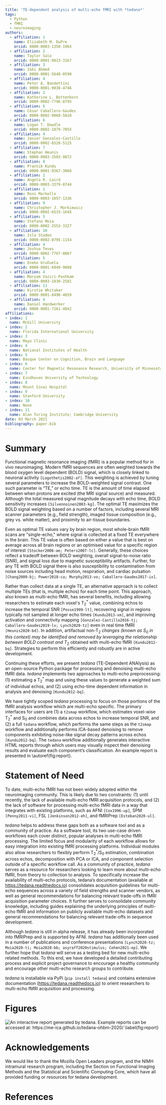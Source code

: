 ```yaml
---
title: 'TE-dependent analysis of multi-echo fMRI with *tedana*'
tags:
  - Python
  - fMRI
  - neuroimaging
authors:
  - affiliation: 1
    name: Elizabeth M. DuPre
    orcid: 0000-0003-1358-196X
  - affiliation: 2
    name: Taylor Salo
    orcid: 0000-0001-9813-3167
  - affiliation: 3
    name: Zaki Ahmed
    orcid: 0000-0001-5648-0590
  - affiliation: 4
    name: Peter A. Bandettini
    orcid: 0000-0001-9038-4746
  - affiliation: 2
    name: Katherine L. Bottenhorn
    orcid: 0000-0002-7796-8795
  - affiliation: 5
    name: César Caballero-Gaudes
    orcid: 0000-0002-9068-5810
  - affiliation: 6
    name: Logan T. Dowdle
    orcid: 0000-0002-1879-705X
  - affiliation: 4
    name: Javier Gonzalez-Castillo
    orcid: 0000-0002-6520-5125
  - affiliation: 7
    name: Stephan Heunis
    orcid: 0000-0003-3503-9872
  - affiliation: 8
    name: Prantik Kundu
    orcid: 0000-0001-9367-3068
  - affiliation: 2
    name: Angela R. Laird
    orcid: 0000-0003-3379-8744
  - affiliation: 1
    name: Ross Markello
    orcid: 0000-0003-1057-1336
  - affiliation: 9
    name: Christopher J. Markiewicz
    orcid: 0000-0002-6533-164X
  - affiliation: 5
    name: Stefano Moia
    orcid: 0000-0002-2553-3327
  - affiliation: 10
    name: Isla Staden
    orcid: 0000-0002-0795-1154
  - affiliation: 4
    name: Joshua Teves
    orcid: 0000-0002-7767-0067
  - affiliation: 5
    name: Eneko Uruñuela
    orcid: 0000-0001-6849-9088
  - affiliation: 4
    name: Maryam Vaziri-Pashkam
    orcid: 0000-0003-1830-2501
  - affiliation: 11
    name: Kirstie Whitaker
    orcid: 0000-0001-8498-4059
  - affiliation: 4
    name: Daniel Handwerker
    orcid: 0000-0001-7261-4042
affiliations:
- index: 1
  name: McGill University
- index: 2
  name: Florida International University
- index: 3
  name: Mayo Clinic
- index: 4
  name: National Institutes of Health
- index: 5
  name: Basque Center on Cognition, Brain and Language
- index: 6
  name: Center for Magnetic Resonance Research, University of Minnesota
- index: 7
  name: Eindhoven University of Technology
- index: 8
  name: Mount Sinai Hospital
- index: 9
  name: Stanford University
- index: 10
  name: None
- index: 11
  name: Alan Turing Institute; Cambridge University
date: 03 March 2021
bibliography: paper.bib
---
```


# Summary

Functional magnetic resonance imaging (fMRI) is a popular method for in vivo neuroimaging. Modern fMRI sequences are often weighted towards the blood oxygen level dependent (BOLD) signal, which is closely linked to neuronal activity `[Logothetis2002-af]`. This weighting is achieved by tuning several parameters to increase the BOLD-weighted signal contrast. One such parameter is “TE,” or echo time. TE is the amount of time elapsed between when protons are excited (the MRI signal source) and measured. Although the total measured signal magnitude decays with echo time, BOLD sensitivity increases `[Silvennoinen2003-kg]`. The optimal TE maximizes the BOLD signal weighting based on a number of factors, including  several MRI scanner parameters (e.g., field strength), imaged tissue composition (e.g., grey vs. white matter), and proximity to air-tissue boundaries.

Even as optimal TE values vary by brain region, most whole-brain fMRI scans are "single-echo," where signal is collected at a fixed TE everywhere in the brain. This TE value is often based on either a value that is best on average across all brain regions or an optimised value for a specific region of interest `[Stocker2006-ae; Peters2007-lc]`. Generally, these choices reflect a tradeoff between BOLD weighting, overall signal-to-noise ratio (SNR), and signal loss due to magnetic susceptibility artifacts. Further, for any TE with BOLD signal there is also susceptibility to contamination from noise sources including head motion, respiration, and cardiac pulsation `[Chang2009-bj; Power2018-ca; Murphy2013-vo; Caballero-Gaudes2017-ix]`.

Rather than collect data at a single TE, an alternative approach is to collect multiple TEs (that is, multiple echos) for each time point. This approach, also known as multi-echo fMRI, has several benefits, including allowing researchers to estimate each voxel's T<sub>2</sub><sup>\*</sup> value, combining echos to increase the temporal SNR `[Posse1999-lt]`, recovering signal in regions typically not sampled at longer echo times `[Kundu2013-xm]`, and improving activation and connectivity mapping `[Gonzalez-Castillo2016-tj; Caballero-Gaudes2019-lv; Lynch2020-tz]` even in real time fMRI `[Heunis2020-bd]`. In addition, artifactual non-T<sub>2</sub><sup>*</sup> changes (known as S<sub>0</sub> in this context) may be identified and removed by leveraging the relationship between BOLD contrast and T<sub>2</sub><sup>*</sup> obtained with multi-echo fMRI `[Kundu2012-bq]`. Strategies to perform this efficiently and robustly are in active development.

Continuing these efforts, we present *tedana* (TE-Dependent ANAlysis) as an open-source Python package for processing and denoising multi-echo fMRI data. *tedana* implements two approaches to multi-echo preprocessing: (1) estimating a T<sub>2</sub><sup>*</sup> map and using these values to generate a weighted sum of individual echos, and  (2) using echo-time dependent information in analysis and denoising `[Kundu2012-bq]`.

We have tightly scoped *tedana* processing to focus on those portions of the fMRI analysis workflow which are multi-echo specific. The primary interfaces for users are (1) a ``t2smap`` workflow, which estimates voxel-wise T<sub>2</sub><sup>*</sup> and S<sub>0</sub> and combines data across echos to increase temporal SNR, and (2) a full ``tedana`` workflow, which performs the same steps as the ``t2smap`` workflow and additionally performs ICA-based denoising to remove components exhibiting noise-like signal decay patterns across echos `[Kundu2012-bq]`. The ``tedana`` workflow additionally generates interactive HTML reports through which users may visually inspect their denoising results and evaluate each component’s classification. An example report is presented in \autoref{fig:report}.

# Statement of Need

To date, multi-echo fMRI has not been widely adopted within the neuroimaging community. This is likely due to two constraints: (1) until recently, the lack of available multi-echo fMRI acquisition protocols, and (2) the lack of software for processing multi-echo fMRI data in a way that integrates with existing platforms, such as AFNI `[Cox1996-up]`, SPM `[Penny2011-vi]`, FSL `[Jenkinson2012-eh]`, and fMRIPrep `[Esteban2020-ul]`.

*tedana* helps to address these gaps both as a software tool and as a community of practice. As a software tool, its two use-case driven workflows each cover distinct, popular analyses in multi-echo fMRI processing. The limited focus and modularity of each workflow allows for easy integration into existing fMRI processing platforms. Individual modules also allow researchers to flexibly perform T<sub>2</sub><sup>*</sup>/S<sub>0</sub> estimation, combination across echos, decomposition with PCA or ICA, and component selection outside of a specific workflow call. As a community of practice, *tedana* serves as a resource for researchers looking to learn more about multi-echo fMRI, from theory to collection to analysis. To specifically increase the availability of multi-echo protocols, tedana’s documentation (available at https://tedana.readthedocs.io) consolidates acquisition guidelines for multi-echo sequences across a variety of field strengths and scanner vendors, as well as general recommendations for balancing relevant trade-offs in fMRI acquisition parameter choices. It further serves to consolidate community knowledge, including guides explaining the underlying principles of multi-echo fMRI and information on publicly available multi-echo datasets and general recommendations for balancing relevant trade-offs in sequence development.

Although *tedana* is still in alpha release, it has already been incorporated into fMRIPrep and is supported by AFNI. *tedana* has additionally been used in a number of publications and conference presentations `[Lynch2020-tz; Moia2020-ti; Moia2020-bb; asyraff2020stimulus; Cohen2021-ep]`. We further hope that *tedana* will serve as a testing bed for new multi-echo related methods. To this end, we have developed a detailed contributing process and explicit project governance to encourage a healthy community and encourage other multi-echo research groups to contribute.

*tedana* is installable via PyPi (``pip install tedana``) and contains extensive documentation (https://tedana.readthedocs.io) to orient researchers to multi-echo fMRI acquisition and processing.

# Figures

![An interactive report generated by tedana. Example reports can be accessed at: https://me-ica.github.io/tedana-ohbm-2020/ \label{fig:report}](figure_01.png)

# Acknowledgements

We would like to thank the Mozilla Open Leaders program, and the NIMH intramural research program, including the Section on Functional Imaging Methods and the Statistical and Scientific Computing Core, which have all provided funding or resources for tedana development.

# References
